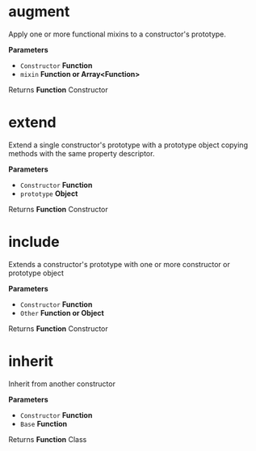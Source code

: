 # augment

Apply one or more functional mixins to a constructor's prototype.

**Parameters**

-   `Constructor` **Function** 
-   `mixin` **Function or Array&lt;Function&gt;** 

Returns **Function** Constructor

# extend

Extend a single constructor's prototype with a prototype object
copying methods with the same property descriptor.

**Parameters**

-   `Constructor` **Function** 
-   `prototype` **Object** 

Returns **Function** Constructor

# include

Extends a constructor's prototype with one or more constructor or prototype object

**Parameters**

-   `Constructor` **Function** 
-   `Other` **Function or Object** 

Returns **Function** Constructor

# inherit

Inherit from another constructor

**Parameters**

-   `Constructor` **Function** 
-   `Base` **Function** 

Returns **Function** Class

